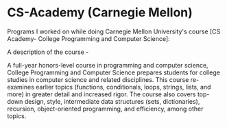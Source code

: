 # CS-Academy (Carnegie Mellon)


Programs I worked on while doing Carnegie Mellon University's course [CS Academy- College Programming and Computer Science]:

A description of the course -

A full-year honors-level course in programming and computer science, College Programming and Computer Science prepares students for college studies in computer science and related disciplines. This course re-examines earlier topics (functions, conditionals, loops, strings, lists, and more) in greater detail and increased rigor.
The course also covers top-down design, style, intermediate data structures (sets, dictionaries), recursion, object-oriented programming, and efficiency, among other topics.
